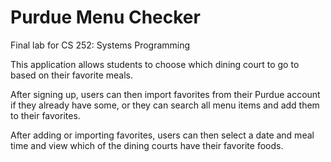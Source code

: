 # Purdue Menu Checker
Final lab for CS 252: Systems Programming

This application allows students to choose which dining court to go to based on their favorite meals.

After signing up, users can then import favorites from their Purdue account if they already have some, or they can search all menu items and add them to their favorites.

After adding or importing favorites, users can then select a date and meal time and view which of the dining courts have their favorite foods.
